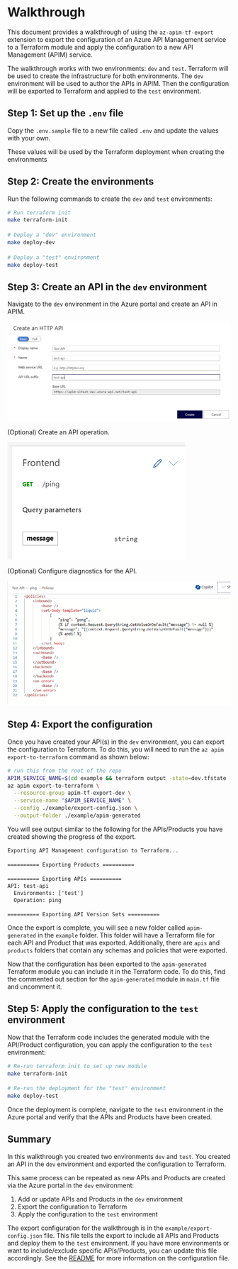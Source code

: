 # Walkthrough

This document provides a walkthrough of using the `az-apim-tf-export` extension to export the configuration of an Azure API Management service to a Terraform module and apply the configuration to a new API Management (APIM) service.

The walkthrough works with two environments: `dev` and `test`.
Terraform will be used to create the infrastructure for both environments.
The `dev` environment will be used to author the APIs in APIM.
Then the configuration will be exported to Terraform and applied to the `test` environment.

## Step 1: Set up the `.env` file

Copy the `.env.sample` file to a new file called `.env` and update the values with your own.

These values will be used by the Terraform deployment when creating the environments

## Step 2: Create the environments

Run the following commands to create the `dev` and `test` environments:

```bash
# Run terraform init
make terraform-init

# Deploy a "dev" environment
make deploy-dev

# Deploy a "test" environment
make deploy-test
```

## Step 3: Create an API in the `dev` environment

Navigate to the `dev` environment in the Azure portal and create an API in APIM.

![Screenshot of creating a test API in APIM via the portal](./walkthrough/create-api.png)

(Optional) Create an API operation.

![Screenshot of an API Operation in the portal](walkthrough/create-api-operation.png)

(Optional) Configure diagnostics for the API.

![Screenshot of an API Operation Policy in the portal](walkthrough/create-api-operation-policy.png)

## Step 4: Export the configuration

Once you have created your  API(s) in the `dev` environment, you can export the configuration to Terraform.
To do this, you will need to run the `az apim export-to-terraform` command as shown below:

```bash
# run this from the root of the repo
APIM_SERVICE_NAME=$(cd example && terraform output -state=dev.tfstate -raw apim_service_name)
az apim export-to-terraform \
  --resource-group apim-tf-export-dev \
  --service-name "$APIM_SERVICE_NAME" \
  --config ./example/export-config.json \
  --output-folder ./example/apim-generated
```

You will see output similar to the following for the APIs/Products you have created showing the progress of the export.

```
Exporting API Management configuration to Terraform...

========== Exporting Products ==========

========== Exporting APIs ==========
API: test-api
  Environments: ['test']
  Operation: ping

========== Exporting API Version Sets ==========
```

Once the export is complete, you will see a new folder called `apim-generated` in the `example` folder.
This folder will have a Terraform file for each API and Product that was exported.
Additionally, there are `apis` and `products` folders that contain any schemas and policies that were exported.

Now that the configuration has been exported to the `apim-generated` Terraform module you can include it in the Terraform code.
To do this, find the commented out section for the `apim-generated` module in `main.tf` file and uncomment it.


## Step 5: Apply the configuration to the `test` environment

Now that the Terraform code includes the generated module with the API/Product configuration, you can apply the configuration to the `test` environment:

```bash
# Re-run terraform init to set up new module
make terraform-init

# Re-run the deployment for the "test" environment
make deploy-test
```

Once the deployment is complete, navigate to the `test` environment in the Azure portal and verify that the APIs and Products have been created.

## Summary

In this walkthrough you created two environments `dev` and `test`.
You created an API in the `dev` environment and exported the configuration to Terraform.

This same process can be repeated as new APIs and Products are created via the Azure portal in the `dev` environment:

1. Add or update APIs and Products in the `dev` environment
2. Export the configuration to Terraform
3. Apply the configuration to the `test` environment

The export configuration for the walkthrough is in the `example/export-config.json` file.
This file tells the export to include all APIs and Products and deploy them to the `test` environment.
If you have more environments or want to include/exclude specific APIs/Products, you can update this file accordingly.
See the [README](../README.md) for more information on the configuration file.

